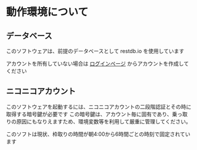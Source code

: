 # 動作環境について

## データベース

このソフトウェアは、前提のデータベースとして restdb.io を使用しています

アカウントを所有していない場合は [ログインページ](https://restdb.io/login) からアカウントを作成してください

## ニコニコアカウント

このソフトウェアを起動するには、ニコニコアカウントの二段階認証とその時に取得する暗号鍵が必要です
この暗号鍵は、アカウント毎に固有であり、乗っ取りの原因にもなりえますため、環境変数等を利用して厳重に管理してください。

このソフトは現状、枠取りの時間が朝4:00から6時間ごとの時刻で固定されています
